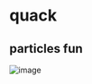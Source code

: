 # quack

## particles fun

![image](https://github.com/CAZPFITL/quack/assets/15793619/a9321e65-4d69-4c10-aeb3-317fb9962ff4)
